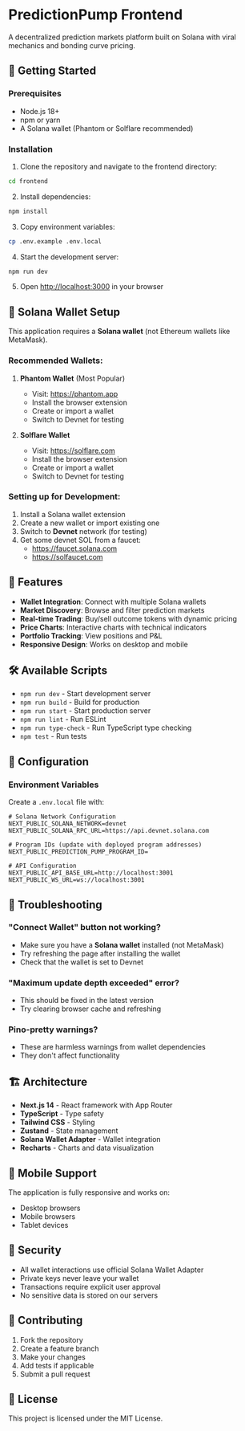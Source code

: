 # PredictionPump Frontend

A decentralized prediction markets platform built on Solana with viral mechanics and bonding curve pricing.

## 🚀 Getting Started

### Prerequisites

- Node.js 18+ 
- npm or yarn
- A Solana wallet (Phantom or Solflare recommended)

### Installation

1. Clone the repository and navigate to the frontend directory:
```bash
cd frontend
```

2. Install dependencies:
```bash
npm install
```

3. Copy environment variables:
```bash
cp .env.example .env.local
```

4. Start the development server:
```bash
npm run dev
```

5. Open [http://localhost:3000](http://localhost:3000) in your browser

## 🔗 Solana Wallet Setup

This application requires a **Solana wallet** (not Ethereum wallets like MetaMask).

### Recommended Wallets:

1. **Phantom Wallet** (Most Popular)
   - Visit: https://phantom.app
   - Install the browser extension
   - Create or import a wallet
   - Switch to Devnet for testing

2. **Solflare Wallet**
   - Visit: https://solflare.com
   - Install the browser extension
   - Create or import a wallet
   - Switch to Devnet for testing

### Setting up for Development:

1. Install a Solana wallet extension
2. Create a new wallet or import existing one
3. Switch to **Devnet** network (for testing)
4. Get some devnet SOL from a faucet:
   - https://faucet.solana.com
   - https://solfaucet.com

## 🎯 Features

- **Wallet Integration**: Connect with multiple Solana wallets
- **Market Discovery**: Browse and filter prediction markets
- **Real-time Trading**: Buy/sell outcome tokens with dynamic pricing
- **Price Charts**: Interactive charts with technical indicators
- **Portfolio Tracking**: View positions and P&L
- **Responsive Design**: Works on desktop and mobile

## 🛠 Available Scripts

- `npm run dev` - Start development server
- `npm run build` - Build for production
- `npm run start` - Start production server
- `npm run lint` - Run ESLint
- `npm run type-check` - Run TypeScript type checking
- `npm test` - Run tests

## 🔧 Configuration

### Environment Variables

Create a `.env.local` file with:

```env
# Solana Network Configuration
NEXT_PUBLIC_SOLANA_NETWORK=devnet
NEXT_PUBLIC_SOLANA_RPC_URL=https://api.devnet.solana.com

# Program IDs (update with deployed program addresses)
NEXT_PUBLIC_PREDICTION_PUMP_PROGRAM_ID=

# API Configuration
NEXT_PUBLIC_API_BASE_URL=http://localhost:3001
NEXT_PUBLIC_WS_URL=ws://localhost:3001
```

## 🐛 Troubleshooting

### "Connect Wallet" button not working?
- Make sure you have a **Solana wallet** installed (not MetaMask)
- Try refreshing the page after installing the wallet
- Check that the wallet is set to Devnet

### "Maximum update depth exceeded" error?
- This should be fixed in the latest version
- Try clearing browser cache and refreshing

### Pino-pretty warnings?
- These are harmless warnings from wallet dependencies
- They don't affect functionality

## 🏗 Architecture

- **Next.js 14** - React framework with App Router
- **TypeScript** - Type safety
- **Tailwind CSS** - Styling
- **Zustand** - State management
- **Solana Wallet Adapter** - Wallet integration
- **Recharts** - Charts and data visualization

## 📱 Mobile Support

The application is fully responsive and works on:
- Desktop browsers
- Mobile browsers
- Tablet devices

## 🔐 Security

- All wallet interactions use official Solana Wallet Adapter
- Private keys never leave your wallet
- Transactions require explicit user approval
- No sensitive data is stored on our servers

## 🤝 Contributing

1. Fork the repository
2. Create a feature branch
3. Make your changes
4. Add tests if applicable
5. Submit a pull request

## 📄 License

This project is licensed under the MIT License.